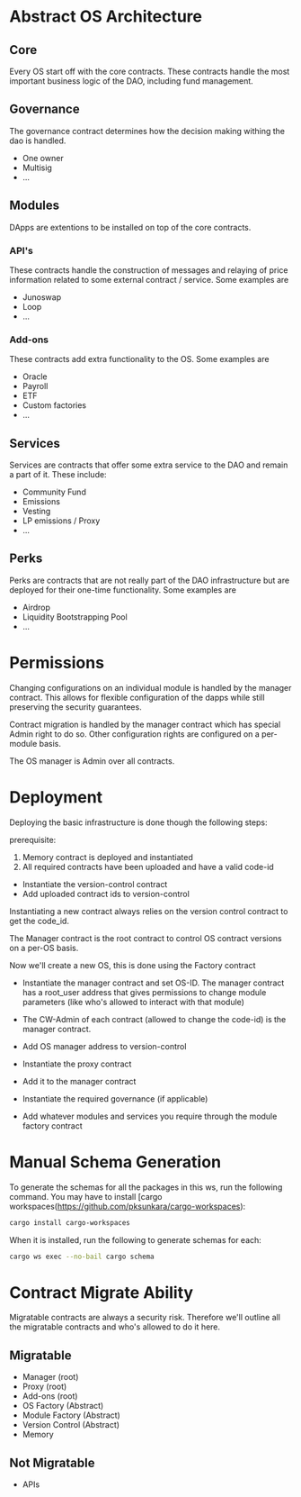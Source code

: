 # Abstract OS Architecture

<!-- ![alt text](https://github.com/Pandora-OS/contracts/blob/main/architecture.png?raw=true) -->
## Core
Every OS start off with the core contracts. These contracts handle the most important business logic of the DAO, including fund management.

## Governance
The governance contract determines how the decision making withing the dao is handled.
- One owner
- Multisig
- ...

## Modules
DApps are extentions to be installed on top of the core contracts.
### API's
These contracts handle the construction of messages and relaying of price information related to some external contract / service. Some examples are
- Junoswap
- Loop
- ...

### Add-ons
These contracts add extra functionality to the OS. Some examples are
- Oracle
- Payroll
- ETF
- Custom factories
- ...

## Services
Services are contracts that offer some extra service to the DAO and remain a part of it. These include:
- Community Fund
- Emissions
- Vesting
- LP emissions / Proxy
- ...

## Perks
Perks are contracts that are not really part of the DAO infrastructure but are deployed for their one-time functionality. Some examples are
- Airdrop
- Liquidity Bootstrapping Pool
- ...

# Permissions
Changing configurations on an individual module is handled by the manager contract. This allows for flexible configuration of the dapps while still preserving the security guarantees.

Contract migration is handled by the manager contract which has special Admin right to do so. Other configuration rights are configured on a per-module basis.

The OS manager is Admin over all contracts.

# Deployment
Deploying the basic infrastructure is done though the following steps:

prerequisite:
1. Memory contract is deployed and instantiated
2. All required contracts have been uploaded and have a valid code-id

- Instantiate the version-control contract
- Add uploaded contract ids to version-control

Instantiating a new contract always relies on the version control contract to get the code_id.

The Manager contract is the root contract to control OS contract versions on a per-OS basis.

Now we'll create a new OS, this is done using the Factory contract

- Instantiate the manager contract and set OS-ID. The manager contract has a root_user address that gives permissions to change module parameters (like who's allowed to interact with that module)
- The CW-Admin of each contract (allowed to change the code-id) is the manager contract.

- Add OS manager address to version-control
- Instantiate the proxy contract
- Add it to the manager contract
- Instantiate the required governance (if applicable)
- Add whatever modules and services you require through the module factory contract

# Manual Schema Generation
To generate the schemas for all the packages in this ws, run the following command. You may have to install [cargo workspaces(https://github.com/pksunkara/cargo-workspaces):
```bash
cargo install cargo-workspaces
```
When it is installed, run the following to generate schemas for each:
```bash
cargo ws exec --no-bail cargo schema
```

# Contract Migrate Ability
Migratable contracts are always a security risk. Therefore we'll outline all the migratable contracts and who's allowed to do it here. 

## Migratable
- Manager (root)
- Proxy (root)
- Add-ons (root)
- OS Factory (Abstract)
- Module Factory (Abstract)
- Version Control (Abstract)
- Memory

## Not Migratable
- APIs